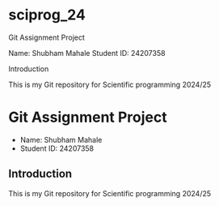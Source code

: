 # sciprog_24 
Git Assignment Project

Name: Shubham Mahale
Student ID: 24207358

Introduction

This is my Git repository for Scientific programming 2024/25


# Git Assignment Project

* Name: Shubham Mahale
* Student ID: 24207358

## Introduction

This is my Git repository for Scientific programming 2024/25